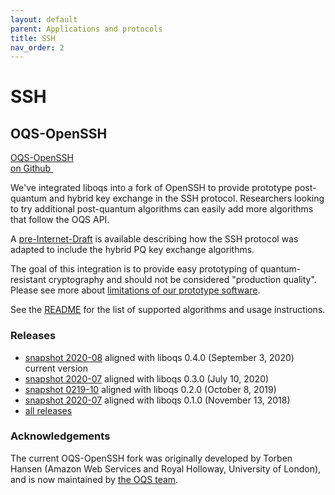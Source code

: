 ```yaml
---
layout: default
parent: Applications and protocols
title: SSH
nav_order: 2
---
```


# SSH

## OQS-OpenSSH

<div class="float-right"><a class="btn btn-purple" href="https://github.com/open-quantum-safe/openssh">OQS-OpenSSH <br> on Github <img src="{{ site.baseurl }}/img/logos/GitHub-Mark-Light-64px.png" style="height: 1em; padding-left: 1em; margin-bottom: -2px;"></a></div>

We've integrated liboqs into a fork of OpenSSH to provide prototype post-quantum and hybrid key exchange in the SSH protocol.  Researchers looking to try additional post-quantum algorithms can easily add more algorithms that follow the OQS API.  

A [pre-Internet-Draft](https://github.com/open-quantum-safe/openssh/blob/OQS-master/ietf_pre_draft_sike_bike_hybrid_kex.txt) is available describing how the SSH protocol was adapted to include the hybrid PQ key exchange algorithms.

The goal of this integration is to provide easy prototyping of quantum-resistant cryptography and should not be considered "production quality".  Please see more about [limitations of our prototype software](../about).

See the [README](https://github.com/open-quantum-safe/openssh/blob/OQS-master/README.md) for the list of supported algorithms and usage instructions.

### Releases

- [snapshot 2020-08](https://github.com/open-quantum-safe/openssh/releases/tag/OQS-OpenSSH-snapshot-2020-08) aligned with liboqs 0.4.0 (September 3, 2020) <span class="label label-green">current version</span>
- [snapshot 2020-07](https://github.com/open-quantum-safe/openssh/releases/tag/OQS-OpenSSH-snapshot-2020-07) aligned with liboqs 0.3.0 (July 10, 2020)
- [snapshot 0219-10](https://github.com/open-quantum-safe/openssh/releases/tag/OQS-OpenSSH-snapshot-2019-10) aligned with liboqs 0.2.0 (October 8, 2019)
- [snapshot 2020-07](https://github.com/open-quantum-safe/openssh/releases/tag/OQS-OpenSSH-snapshot-2018-11) aligned with liboqs 0.1.0 (November 13, 2018)
- [all releases](https://github.com/open-quantum-safe/liboqs/releases)

### Acknowledgements

The current OQS-OpenSSH fork was originally developed by Torben Hansen (Amazon Web Services and Royal Holloway, University of London), and is now maintained by [the OQS team](https://github.com/open-quantum-safe/openssh/blob/OQS-master/README.md#team).
